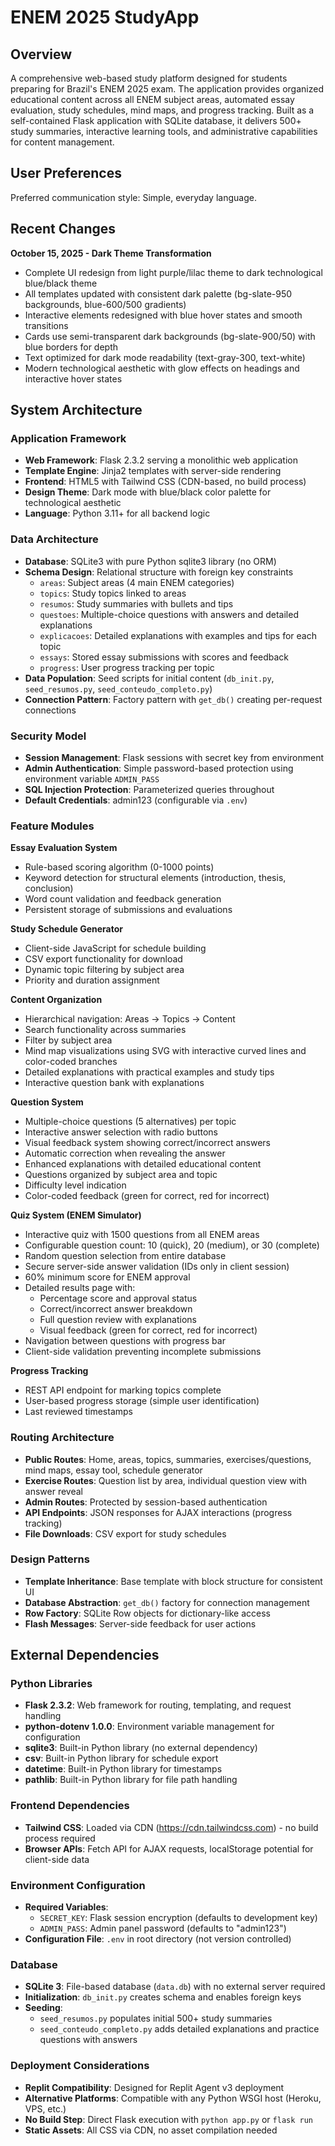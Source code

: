 # ENEM 2025 StudyApp

## Overview

A comprehensive web-based study platform designed for students preparing for Brazil's ENEM 2025 exam. The application provides organized educational content across all ENEM subject areas, automated essay evaluation, study schedules, mind maps, and progress tracking. Built as a self-contained Flask application with SQLite database, it delivers 500+ study summaries, interactive learning tools, and administrative capabilities for content management.

## User Preferences

Preferred communication style: Simple, everyday language.

## Recent Changes

**October 15, 2025 - Dark Theme Transformation**
- Complete UI redesign from light purple/lilac theme to dark technological blue/black theme
- All templates updated with consistent dark palette (bg-slate-950 backgrounds, blue-600/500 gradients)
- Interactive elements redesigned with blue hover states and smooth transitions
- Cards use semi-transparent dark backgrounds (bg-slate-900/50) with blue borders for depth
- Text optimized for dark mode readability (text-gray-300, text-white)
- Modern technological aesthetic with glow effects on headings and interactive hover states

## System Architecture

### Application Framework
- **Web Framework**: Flask 2.3.2 serving a monolithic web application
- **Template Engine**: Jinja2 templates with server-side rendering
- **Frontend**: HTML5 with Tailwind CSS (CDN-based, no build process)
- **Design Theme**: Dark mode with blue/black color palette for technological aesthetic
- **Language**: Python 3.11+ for all backend logic

### Data Architecture
- **Database**: SQLite3 with pure Python sqlite3 library (no ORM)
- **Schema Design**: Relational structure with foreign key constraints
  - `areas`: Subject areas (4 main ENEM categories)
  - `topics`: Study topics linked to areas
  - `resumos`: Study summaries with bullets and tips
  - `questoes`: Multiple-choice questions with answers and detailed explanations
  - `explicacoes`: Detailed explanations with examples and tips for each topic
  - `essays`: Stored essay submissions with scores and feedback
  - `progress`: User progress tracking per topic
- **Data Population**: Seed scripts for initial content (`db_init.py`, `seed_resumos.py`, `seed_conteudo_completo.py`)
- **Connection Pattern**: Factory pattern with `get_db()` creating per-request connections

### Security Model
- **Session Management**: Flask sessions with secret key from environment
- **Admin Authentication**: Simple password-based protection using environment variable `ADMIN_PASS`
- **SQL Injection Protection**: Parameterized queries throughout
- **Default Credentials**: admin123 (configurable via `.env`)

### Feature Modules

**Essay Evaluation System**
- Rule-based scoring algorithm (0-1000 points)
- Keyword detection for structural elements (introduction, thesis, conclusion)
- Word count validation and feedback generation
- Persistent storage of submissions and evaluations

**Study Schedule Generator**
- Client-side JavaScript for schedule building
- CSV export functionality for download
- Dynamic topic filtering by subject area
- Priority and duration assignment

**Content Organization**
- Hierarchical navigation: Areas → Topics → Content
- Search functionality across summaries
- Filter by subject area
- Mind map visualizations using SVG with interactive curved lines and color-coded branches
- Detailed explanations with practical examples and study tips
- Interactive question bank with explanations

**Question System**
- Multiple-choice questions (5 alternatives) per topic
- Interactive answer selection with radio buttons
- Visual feedback system showing correct/incorrect answers
- Automatic correction when revealing the answer
- Enhanced explanations with detailed educational content
- Questions organized by subject area and topic
- Difficulty level indication
- Color-coded feedback (green for correct, red for incorrect)

**Quiz System (ENEM Simulator)**
- Interactive quiz with 1500 questions from all ENEM areas
- Configurable question count: 10 (quick), 20 (medium), or 30 (complete)
- Random question selection from entire database
- Secure server-side answer validation (IDs only in client session)
- 60% minimum score for ENEM approval
- Detailed results page with:
  - Percentage score and approval status
  - Correct/incorrect answer breakdown
  - Full question review with explanations
  - Visual feedback (green for correct, red for incorrect)
- Navigation between questions with progress bar
- Client-side validation preventing incomplete submissions

**Progress Tracking**
- REST API endpoint for marking topics complete
- User-based progress storage (simple user identification)
- Last reviewed timestamps

### Routing Architecture
- **Public Routes**: Home, areas, topics, summaries, exercises/questions, mind maps, essay tool, schedule generator
- **Exercise Routes**: Question list by area, individual question view with answer reveal
- **Admin Routes**: Protected by session-based authentication
- **API Endpoints**: JSON responses for AJAX interactions (progress tracking)
- **File Downloads**: CSV export for study schedules

### Design Patterns
- **Template Inheritance**: Base template with block structure for consistent UI
- **Database Abstraction**: `get_db()` factory for connection management
- **Row Factory**: SQLite Row objects for dictionary-like access
- **Flash Messages**: Server-side feedback for user actions

## External Dependencies

### Python Libraries
- **Flask 2.3.2**: Web framework for routing, templating, and request handling
- **python-dotenv 1.0.0**: Environment variable management for configuration
- **sqlite3**: Built-in Python library (no external dependency)
- **csv**: Built-in Python library for schedule export
- **datetime**: Built-in Python library for timestamps
- **pathlib**: Built-in Python library for file path handling

### Frontend Dependencies
- **Tailwind CSS**: Loaded via CDN (https://cdn.tailwindcss.com) - no build process required
- **Browser APIs**: Fetch API for AJAX requests, localStorage potential for client-side data

### Environment Configuration
- **Required Variables**: 
  - `SECRET_KEY`: Flask session encryption (defaults to development key)
  - `ADMIN_PASS`: Admin panel password (defaults to "admin123")
- **Configuration File**: `.env` in root directory (not version controlled)

### Database
- **SQLite 3**: File-based database (`data.db`) with no external server required
- **Initialization**: `db_init.py` creates schema and enables foreign keys
- **Seeding**: 
  - `seed_resumos.py` populates initial 500+ study summaries
  - `seed_conteudo_completo.py` adds detailed explanations and practice questions with answers

### Deployment Considerations
- **Replit Compatibility**: Designed for Replit Agent v3 deployment
- **Alternative Platforms**: Compatible with any Python WSGI host (Heroku, VPS, etc.)
- **No Build Step**: Direct Flask execution with `python app.py` or `flask run`
- **Static Assets**: All CSS via CDN, no asset compilation needed